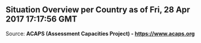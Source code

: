 ## Situation Overview per Country as of Fri, 28 Apr 2017 17:17:56 GMT

Source: **ACAPS (Assessment Capacities Project) - https://www.acaps.org**